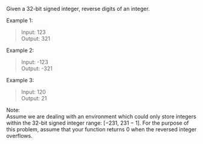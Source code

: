 Given a 32-bit signed integer, reverse digits of an integer.

Example 1:
> Input: 123  
> Output: 321  

Example 2:
> Input: -123  
> Output: -321  

Example 3:
> Input: 120  
> Output: 21  

Note:  
Assume we are dealing with an environment which could only store integers within the 32-bit signed integer range: [−231,  231 − 1]. For the purpose of this problem, assume that your function returns 0 when the reversed integer overflows.

